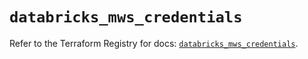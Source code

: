 # `databricks_mws_credentials`

Refer to the Terraform Registry for docs: [`databricks_mws_credentials`](https://registry.terraform.io/providers/databricks/databricks/1.76.0/docs/resources/mws_credentials).
